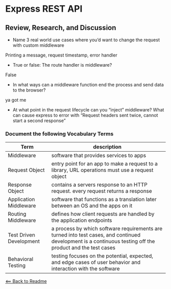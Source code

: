 # Express REST API

## Review, Research, and Discussion

* Name 3 real world use cases where you’d want to change the request with custom middleware

Printing a message, request timestamp, error handler

* True or false: The route handler is middleware?

False

* In what ways can a middleware function end the process and send data to the browser?

ya got me

* At what point in the request lifecycle can you “inject” middleware?
What can cause express to error with “Request headers sent twice, cannot start a second response”

### Document the following Vocabulary Terms

Term | description
------------|------------
Middleware | software that provides services to apps
Request Object | entry point for an app to make a request to a library, URL operations must use a request object
Response Object | contains a servers response to an HTTP request. every request returns a response
Application Middleware | software that functions as a translation later between an OS and the apps on it
Routing Middleware | defines how client requests are handled by the application endpoints
Test Driven Development | a process by which software requirements are turned into test cases, and continued development is a continuous testing off the product and the test cases
Behavioral Testing | testing focuses on the potential, expected, and edge cases of user behavior and interaction with the software

[<== Back to Readme](../README.md)
